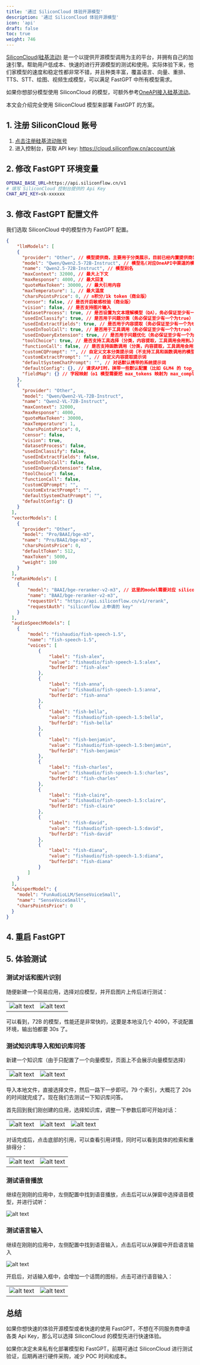 ```yaml
---
title: '通过 SiliconCloud 体验开源模型'
description: '通过 SiliconCloud 体验开源模型'
icon: 'api'
draft: false
toc: true
weight: 746
---
```


[SiliconCloud(硅基流动)](https://cloud.siliconflow.cn/i/TR9Ym0c4) 是一个以提供开源模型调用为主的平台，并拥有自己的加速引擎。帮助用户低成本、快速的进行开源模型的测试和使用。实际体验下来，他们家模型的速度和稳定性都非常不错，并且种类丰富，覆盖语言、向量、重排、TTS、STT、绘图、视频生成模型，可以满足 FastGPT 中所有模型需求。

如果你想部分模型使用 SiliconCloud 的模型，可额外参考[OneAPI接入硅基流动](/docs/development/modelconfig/one-api/#硅基流动--开源模型大合集)。

本文会介绍完全使用 SiliconCloud 模型来部署 FastGPT 的方案。


## 1. 注册 SiliconCloud 账号

1. [点击注册硅基流动账号](https://cloud.siliconflow.cn/i/TR9Ym0c4)
2. 进入控制台，获取 API key: https://cloud.siliconflow.cn/account/ak

## 2. 修改 FastGPT 环境变量

```bash
OPENAI_BASE_URL=https://api.siliconflow.cn/v1
# 填写 SiliconCloud 控制台提供的 Api Key
CHAT_API_KEY=sk-xxxxxx
```

## 3. 修改 FastGPT 配置文件

我们选取 SiliconCloud 中的模型作为 FastGPT 配置。

```json
{
    "llmModels": [
    {
      "provider": "Other", // 模型提供商，主要用于分类展示，目前已经内置提供商包括：https://github.com/labring/FastGPT/blob/main/packages/global/core/ai/provider.ts, 可 pr 提供新的提供商，或直接填写 Other
      "model": "Qwen/Qwen2.5-72B-Instruct", // 模型名(对应OneAPI中渠道的模型名)
      "name": "Qwen2.5-72B-Instruct", // 模型别名
      "maxContext": 32000, // 最大上下文
      "maxResponse": 4000, // 最大回复
      "quoteMaxToken": 30000, // 最大引用内容
      "maxTemperature": 1, // 最大温度
      "charsPointsPrice": 0, // n积分/1k token（商业版）
      "censor": false, // 是否开启敏感校验（商业版）
      "vision": false, // 是否支持图片输入
      "datasetProcess": true, // 是否设置为文本理解模型（QA），务必保证至少有一个为true，否则知识库会报错
      "usedInClassify": true, // 是否用于问题分类（务必保证至少有一个为true）
      "usedInExtractFields": true, // 是否用于内容提取（务必保证至少有一个为true）
      "usedInToolCall": true, // 是否用于工具调用（务必保证至少有一个为true）
      "usedInQueryExtension": true, // 是否用于问题优化（务必保证至少有一个为true）
      "toolChoice": true, // 是否支持工具选择（分类，内容提取，工具调用会用到。）
      "functionCall": false, // 是否支持函数调用（分类，内容提取，工具调用会用到。会优先使用 toolChoice，如果为false，则使用 functionCall，如果仍为 false，则使用提示词模式）
      "customCQPrompt": "", // 自定义文本分类提示词（不支持工具和函数调用的模型
      "customExtractPrompt": "", // 自定义内容提取提示词
      "defaultSystemChatPrompt": "", // 对话默认携带的系统提示词
      "defaultConfig": {}, // 请求API时，挟带一些默认配置（比如 GLM4 的 top_p）
      "fieldMap": {} // 字段映射（o1 模型需要把 max_tokens 映射为 max_completion_tokens）
    },
    {
      "provider": "Other",
      "model": "Qwen/Qwen2-VL-72B-Instruct",
      "name": "Qwen2-VL-72B-Instruct",
      "maxContext": 32000,
      "maxResponse": 4000,
      "quoteMaxToken": 30000,
      "maxTemperature": 1,
      "charsPointsPrice": 0,
      "censor": false,
      "vision": true,
      "datasetProcess": false,
      "usedInClassify": false,
      "usedInExtractFields": false,
      "usedInToolCall": false,
      "usedInQueryExtension": false,
      "toolChoice": false,
      "functionCall": false,
      "customCQPrompt": "",
      "customExtractPrompt": "",
      "defaultSystemChatPrompt": "",
      "defaultConfig": {}
    }
  ],
  "vectorModels": [
    {
      "provider": "Other",
      "model": "Pro/BAAI/bge-m3",
      "name": "Pro/BAAI/bge-m3",
      "charsPointsPrice": 0,
      "defaultToken": 512,
      "maxToken": 5000,
      "weight": 100
    }
  ],
  "reRankModels": [
    {
        "model": "BAAI/bge-reranker-v2-m3", // 这里的model需要对应 siliconflow 的模型名
        "name": "BAAI/bge-reranker-v2-m3",
        "requestUrl": "https://api.siliconflow.cn/v1/rerank",
        "requestAuth": "siliconflow 上申请的 key"
    }
  ],
  "audioSpeechModels": [
    {
        "model": "fishaudio/fish-speech-1.5",
        "name": "fish-speech-1.5",
        "voices": [
            {
                "label": "fish-alex",
                "value": "fishaudio/fish-speech-1.5:alex",
                "bufferId": "fish-alex"
            },
            {
                "label": "fish-anna",
                "value": "fishaudio/fish-speech-1.5:anna",
                "bufferId": "fish-anna"
            },
            {
                "label": "fish-bella",
                "value": "fishaudio/fish-speech-1.5:bella",
                "bufferId": "fish-bella"
            },
            {
                "label": "fish-benjamin",
                "value": "fishaudio/fish-speech-1.5:benjamin",
                "bufferId": "fish-benjamin"
            },
            {
                "label": "fish-charles",
                "value": "fishaudio/fish-speech-1.5:charles",
                "bufferId": "fish-charles"
            },
            {
                "label": "fish-claire",
                "value": "fishaudio/fish-speech-1.5:claire",
                "bufferId": "fish-claire"
            },
            {
                "label": "fish-david",
                "value": "fishaudio/fish-speech-1.5:david",
                "bufferId": "fish-david"
            },
            {
                "label": "fish-diana",
                "value": "fishaudio/fish-speech-1.5:diana",
                "bufferId": "fish-diana"
            }
        ]
    }
  ],
  "whisperModel": {
    "model": "FunAudioLLM/SenseVoiceSmall",
    "name": "SenseVoiceSmall",
    "charsPointsPrice": 0
  }
}
```

## 4. 重启 FastGPT

## 5. 体验测试

### 测试对话和图片识别

随便新建一个简易应用，选择对应模型，并开启图片上传后进行测试：

| | |
| --- | --- |
| ![alt text](/imgs/image-68.png) | ![alt text](/imgs/image-70.png) |

可以看到，72B 的模型，性能还是非常快的，这要是本地没几个 4090，不说配置环境，输出怕都要 30s 了。

### 测试知识库导入和知识库问答

新建一个知识库（由于只配置了一个向量模型，页面上不会展示向量模型选择）

| | |
| --- | --- |
| ![alt text](/imgs/image-72.png) | ![alt text](/imgs/image-71.png) |

导入本地文件，直接选择文件，然后一路下一步即可。79 个索引，大概花了 20s 的时间就完成了。现在我们去测试一下知识库问答。

首先回到我们刚创建的应用，选择知识库，调整一下参数后即可开始对话：

| | | | 
| --- | --- | --- |
| ![alt text](/imgs/image-73.png) | ![alt text](/imgs/image-75.png) | ![alt text](/imgs/image-76.png) |

对话完成后，点击底部的引用，可以查看引用详情，同时可以看到具体的检索和重排得分：

| | |
| --- | --- |
| ![alt text](/imgs/image-77.png) | ![alt text](/imgs/image-78.png) |

### 测试语音播放

继续在刚刚的应用中，左侧配置中找到语音播放，点击后可以从弹窗中选择语音模型，并进行试听：

![alt text](/imgs/image-79.png)

### 测试语言输入

继续在刚刚的应用中，左侧配置中找到语音输入，点击后可以从弹窗中开启语言输入

![alt text](/imgs/image-80.png)

开启后，对话输入框中，会增加一个话筒的图标，点击可进行语音输入：

| | |
| --- | --- |
| ![alt text](/imgs/image-81.png) | ![alt text](/imgs/image-82.png) |

## 总结

如果你想快速的体验开源模型或者快速的使用 FastGPT，不想在不同服务商申请各类 Api Key，那么可以选择 SiliconCloud 的模型先进行快速体验。

如果你决定未来私有化部署模型和 FastGPT，前期可通过 SiliconCloud 进行测试验证，后期再进行硬件采购，减少 POC 时间和成本。